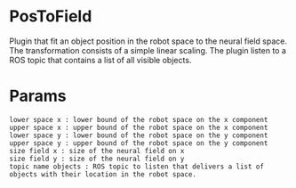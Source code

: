 # PosToField

Plugin that fit an object position in the robot space to the neural field space. The transformation consists of a simple linear scaling.
The plugin listen to a ROS topic that contains a list of all visible objects.

# Params

```
lower space x : lower bound of the robot space on the x component
upper space x : upper bound of the robot space on the x component
lower space y : lower bound of the robot space on the y component
upper space y : upper bound of the robot space on the y component
size field x : size of the neural field on x
size field y : size of the neural field on y
topic name objects : ROS topic to listen that delivers a list of objects with their location in the robot space.
```